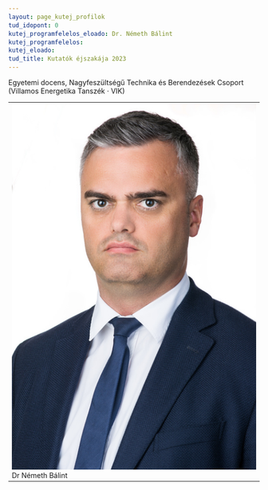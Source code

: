 ```yaml
---
layout: page_kutej_profilok
tud_idopont: 0
kutej_programfelelos_eloado: Dr. Németh Bálint
kutej_programfelelos: 
kutej_eloado:
tud_title: Kutatók éjszakája 2023
---
```

Egyetemi docens, Nagyfeszültségű Technika és Berendezések Csoport (Villamos Energetika Tanszék · VIK)




 <table class="picture">
<tr>
<td>

<div class="gallery">
    <img src="images/nemeth_balint.jpg" max-width="250" max-height="200">
  <div class="desc">Dr Németh Bálint</div>
</div>

</td>
</tr>
</table>